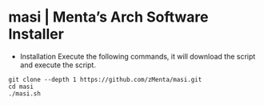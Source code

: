 # masi | Menta’s Arch Software Installer

- Installation
Execute the following commands, it will download the script and execute the script. 

```
git clone --depth 1 https://github.com/zMenta/masi.git
cd masi 
./masi.sh
```

